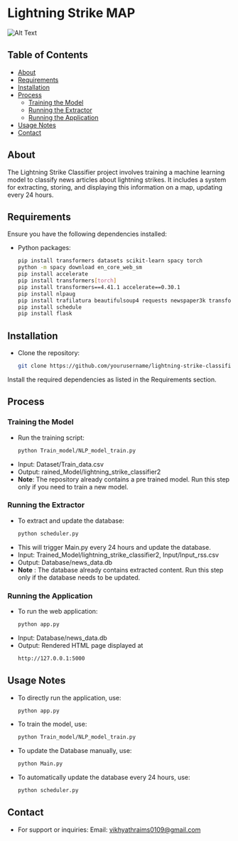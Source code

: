 # Lightning Strike MAP

![Alt Text]([https://img.freepik.com/free-vector/lightning-thunderbolt-from-thunderstorm-cloud-illustration_1441-2391.jpg](https://t3.ftcdn.net/jpg/05/62/58/24/360_F_562582424_bwgTtM5hpznLoDBgitUKH0Xc1oTyZI6Z.jpg))

## Table of Contents
- [About](#about)
- [Requirements](#requirements)
- [Installation](#installation)
- [Process](#Process)
  - [Training the Model](#training-the-model)
  - [Running the Extractor](#running-the-extractor)
  - [Running the Application](#running-the-application)
- [Usage Notes](#usage-notes)
- [Contact](#contact)

## About
The Lightning Strike Classifier project involves training a machine learning model to classify news articles about lightning strikes. It includes a system for extracting, storing, and displaying this information on a map, updating every 24 hours.

## Requirements
Ensure you have the following dependencies installed:
- Python packages:
  ```bash
  pip install transformers datasets scikit-learn spacy torch
  python -m spacy download en_core_web_sm
  pip install accelerate
  pip install transformers[torch]
  pip install transformers==4.41.1 accelerate==0.30.1
  pip install nlpaug
  pip install trafilatura beautifulsoup4 requests newspaper3k transformers torch feedparser psycopg2-binary folium opencage langdetect
  pip install schedule
  pip install flask

## Installation
- Clone the repository:
   ```bash
  git clone https://github.com/yourusername/lightning-strike-classifier.git
Install the required dependencies as listed in the Requirements section.

## Process
### Training the Model
- Run the training script:
  ```bash
  python Train_model/NLP_model_train.py
- Input: Dataset/Train_data.csv
- Output: rained_Model/lightning_strike_classifier2
- **Note**: The repository already contains a pre trained model. Run this step only if you need to train a new model.

### Running the Extractor
- To extract and update the database:
  ```bash
  python scheduler.py
- This will trigger Main.py every 24 hours and update the database.
- Input: Trained_Model/lightning_strike_classifier2, Input/Input_rss.csv
- Output: Database/news_data.db
- **Note** : The database already contains extracted content. Run this step only if the database needs to be updated.

### Running the Application
- To run the web application:
  ```bash
  python app.py 
- Input: Database/news_data.db
- Output: Rendered HTML page displayed at
  ```bash
  http://127.0.0.1:5000
  
## Usage Notes
- To directly run the application, use:
  ```bash
  python app.py
- To train the model, use:
  ```bash
  python Train_model/NLP_model_train.py
- To update the Database manually, use:
  ```bash
  python Main.py
- To automatically update the database every 24 hours, use:
  ```bash
  python scheduler.py

## Contact
- For support or inquiries:
Email: vikhyathraims0109@gmail.com
